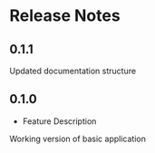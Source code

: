 # Release Notes

## 0.1.1

Updated documentation structure

## 0.1.0

* Feature Description

Working version of basic application

